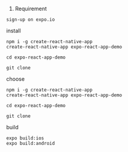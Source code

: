 01. Requirement
```
sign-up on expo.io
```

install
```
npm i -g create-react-native-app
create-react-native-app expo-react-app-demo

cd expo-react-app-demo

git clone
```

choose 
```
npm i -g create-react-native-app
create-react-native-app expo-react-app-demo

cd expo-react-app-demo

git clone
```

build
```
expo build:ios
expo build:android
```
